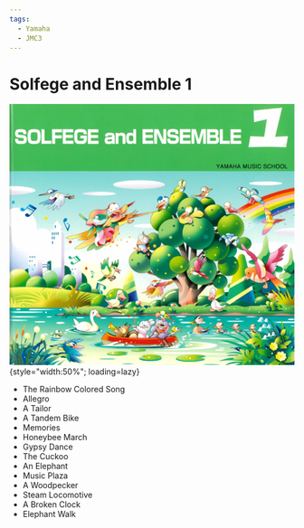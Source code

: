 ```yaml
---
tags:
  - Yamaha
  - JMC3
---
```


# Solfege and Ensemble 1

![](../assets/solfege-and-ensemble1.png){style="width:50%"; loading=lazy}

- The Rainbow Colored Song
- Allegro
- A Tailor
- A Tandem Bike
- Memories
- Honeybee March
- Gypsy Dance
- The Cuckoo
- An Elephant
- Music Plaza
- A Woodpecker
- Steam Locomotive
- A Broken Clock
- Elephant Walk
